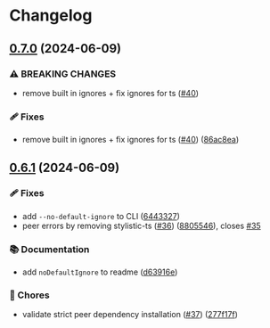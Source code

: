# Changelog

## [0.7.0](https://github.com/neostandard/neostandard/compare/v0.6.1...v0.7.0) (2024-06-09)


### ⚠ BREAKING CHANGES

* remove built in ignores + fix ignores for ts ([#40](https://github.com/neostandard/neostandard/issues/40))

### 🩹 Fixes

* remove built in ignores + fix ignores for ts ([#40](https://github.com/neostandard/neostandard/issues/40)) ([86ac8ea](https://github.com/neostandard/neostandard/commit/86ac8ea53263958cdd0744ff7032ce6638e6c7d4))

## [0.6.1](https://github.com/neostandard/neostandard/compare/v0.6.0...v0.6.1) (2024-06-09)


### 🩹 Fixes

* add `--no-default-ignore` to CLI ([6443327](https://github.com/neostandard/neostandard/commit/64433273ce8c292a4337b2c2422f6c1dd078c07b))
* peer errors by removing stylistic-ts ([#36](https://github.com/neostandard/neostandard/issues/36)) ([8805546](https://github.com/neostandard/neostandard/commit/8805546e678035c97906da98544ead37e8dfee57)), closes [#35](https://github.com/neostandard/neostandard/issues/35)


### 📚 Documentation

* add `noDefaultIgnore` to readme ([d63916e](https://github.com/neostandard/neostandard/commit/d63916e695a0600ead47d0dbe008c2b7b3d51cda))


### 🧹 Chores

* validate strict peer dependency installation ([#37](https://github.com/neostandard/neostandard/issues/37)) ([277f17f](https://github.com/neostandard/neostandard/commit/277f17f455efe754b6c2a70930d0e35238495d87))
